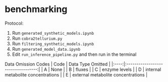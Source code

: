 # benchmarking

Protocol:

1. Run `generated_synthetic_models.ipynb`
2. Run `cobra2tellurium.py`
3. Run `filtering_synthetic_models.ipynb`
4. Run `generated_model_data.ipynb`
5. Edit `run_inference_pipeline.py` and then run in the terminal 

Data Omission Codes
| Code |          Data Type Omitted         |
|:----:|:----------------------------------:|
|   A  |                None                |
|   B  |               fluxes               |
|   C  |            enzyme levels           |
|   D  | internal metabolite concentrations |
|   E  | external metabolite concentrations |


